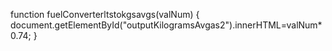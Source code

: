 function fuelConverterltstokgsavgs(valNum)
{
  document.getElementById("outputKilogramsAvgas2").innerHTML=valNum*0.74;
}
